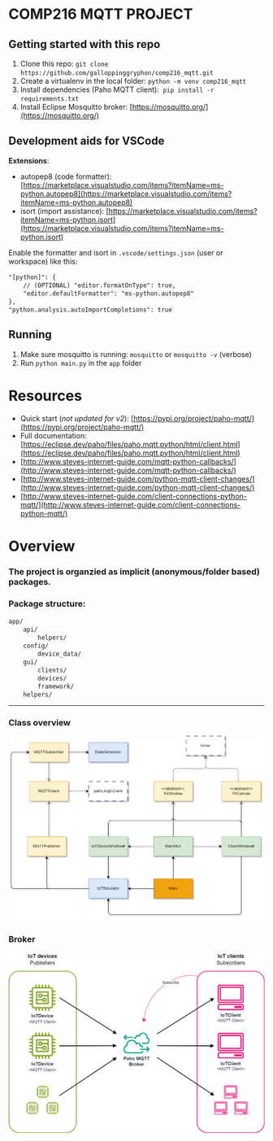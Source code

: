 # COMP216 MQTT PROJECT

## Getting started with this repo

1.  Clone this repo: `git clone https://github.com/galloppinggryphon/comp216_mqtt.git`
2.  Create a virtualenv in the local folder: `python -m venv comp216_mqtt`
3.  Install dependencies (Paho MQTT client):  `pip install -r requirements.txt`
4.  Install Eclipse Mosquitto broker: [https://mosquitto.org/](https://mosquitto.org/)

## Development aids for VSCode

**Extensions**:

- autopep8 (code formatter): [https://marketplace.visualstudio.com/items?itemName=ms-python.autopep8](https://marketplace.visualstudio.com/items?itemName=ms-python.autopep8)
- isort (import assistance): [https://marketplace.visualstudio.com/items?itemName=ms-python.isort](https://marketplace.visualstudio.com/items?itemName=ms-python.isort)

Enable the formatter and isort in `.vscode/settings.json` (user or workspace) like this:

```
"[python]": {
    // (OPTIONAL) "editor.formatOnType": true,
    "editor.defaultFormatter": "ms-python.autopep8"
},
"python.analysis.autoImportCompletions": true
```

## Running

1.  Make sure mosquitto is running: `mosquitto` or `mosquitto -v` (verbose)
2.  Run `python main.py` in the `app` folder

# Resources

- Quick start (_not updated for v2_): [https://pypi.org/project/paho-mqtt/](https://pypi.org/project/paho-mqtt/)
- Full documentation: [https://eclipse.dev/paho/files/paho.mqtt.python/html/client.html](https://eclipse.dev/paho/files/paho.mqtt.python/html/client.html)
- [http://www.steves-internet-guide.com/mqtt-python-callbacks/](http://www.steves-internet-guide.com/mqtt-python-callbacks/)
- [http://www.steves-internet-guide.com/python-mqtt-client-changes/](http://www.steves-internet-guide.com/python-mqtt-client-changes/)
- [http://www.steves-internet-guide.com/client-connections-python-mqtt/](http://www.steves-internet-guide.com/client-connections-python-mqtt/)

# Overview

### The project is organzied as implicit (anonymous/folder based) packages.

### Package structure:

```
app/
    api/
        helpers/
    config/
        device_data/
    gui/
        clients/
        devices/
        framework/
    helpers/
```

---

### Class overview

![Class overview](/diagrams/Class_overview.png)

### Broker

![MQTT overview](/diagrams/MQTT_diagram.png)
